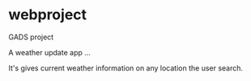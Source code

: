 # webproject
GADS project

A weather update app ...

It's gives current weather information on any location the user search.
